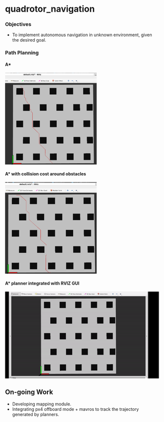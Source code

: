 # quadrotor_navigation

### Objectives
* To implement autonomous navigation in unknown environment, given the desired goal.

### Path Planning
#### A* 
<img src="results/astar.png" height="300" width="300">

#### A* with collision cost around obstacles 
<img src="results/astarwithcollisioncost.png" height="300" width="300">

#### A* planner integrated with RVIZ GUI
![](https://github.com/Ayush1285/quadrotor_navigation/blob/main/results/astar_rviz.gif)


## On-going Work
* Developing mapping module.
* Integrating px4 offboard mode + mavros to track the trajectory generated by planners.

